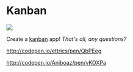 # Kanban

![](https://leankit.com/learn/wp-content/uploads/2015/12/kanban_guide_print_KPO_bleed_board2-1024x517.jpg)

Create a [kanban](https://en.wikipedia.org/wiki/Kanban_(development)) app! _That's all, any questions?_

http://codepen.io/ettrics/pen/QbPEeg

http://codepen.io/Aniboaz/pen/vKOXPa
